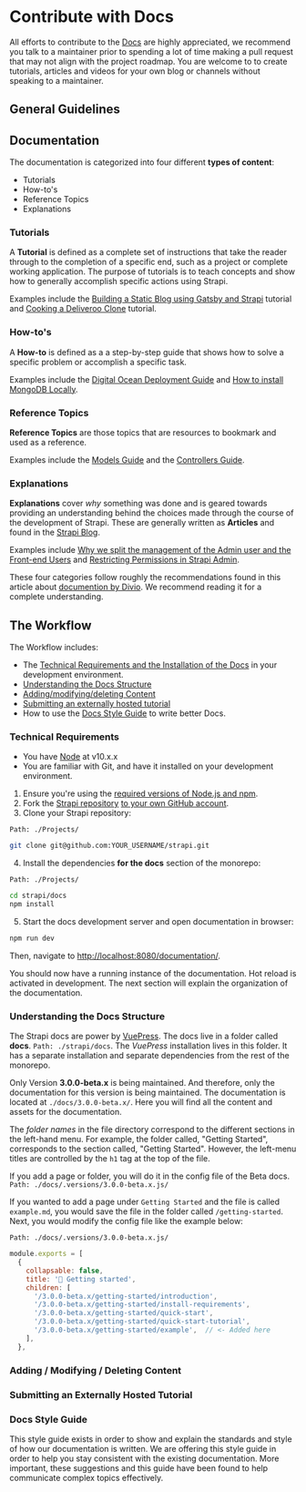 # Contribute with Docs

All efforts to contribute to the [Docs](https://strapi.io/documentation/3.0.0-beta.x/) are highly appreciated, we recommend you talk to a maintainer prior to spending a lot of time making a pull request that may not align with the project roadmap. You are welcome to to create tutorials, articles and videos for your own blog or channels without speaking to a maintainer.

## General Guidelines

## Documentation

The documentation is categorized into four different **types of content**:

- Tutorials
- How-to's
- Reference Topics
- Explanations

### Tutorials

A **Tutorial** is defined as a complete set of instructions that take the reader through to the completion of a specific end, such as a project or complete working application. The purpose of tutorials is to teach concepts and show how to generally accomplish specific actions using Strapi.

Examples include the [Building a Static Blog using Gatsby and Strapi](https://blog.strapi.io/building-a-static-website-using-gatsby-and-strapi/) tutorial and [Cooking a Deliveroo Clone](https://blog.strapi.io/strapi-next-setup/) tutorial.

### How-to's

A **How-to** is defined as a a step-by-step guide that shows how to solve a specific problem or accomplish a specific task.

Examples include the [Digital Ocean Deployment Guide](/3.0.0-beta.x/guides/deployment.html#digital-ocean) and [How to install MongoDB Locally](/3.0.0-beta.x/guides/databases.html#install-mongodb-locally).

### Reference Topics

**Reference Topics** are those topics that are resources to bookmark and used as a reference.

Examples include the [Models Guide](/3.0.0-beta.x/guides/models.html#how-to-create-a-model) and the [Controllers Guide](/3.0.0-beta.x/guides/controllers.html).

### Explanations

**Explanations** cover _why_ something was done and is geared towards providing an understanding behind the choices made through the course of the development of Strapi. These are generally written as **Articles** and found in the [Strapi Blog](https://blog.strapi.io).

Examples include [Why we split the management of the Admin user and the Front-end Users](https://blog.strapi.io/why-we-split-the-management-of-the-admin-users-and-end-users/) and [Restricting Permissions in Strapi Admin](https://blog.strapi.io/admin-permissions/).

These four categories follow roughly the recommendations found in this article about [documention by Divio](https://www.divio.com/blog/documentation/). We recommend reading it for a complete understanding.

## The Workflow

The Workflow includes:

- The [Technical Requirements and the Installation of the Docs](/3.0.0-beta.x/community/contribute-with-docs.html#technical-requirements) in your development environment.
- [Understanding the Docs Structure](/3.0.0-beta.x/community/contribute-with-docs.html#understanding-the-docs-structure)
- [Adding/modifying/deleting Content](/3.0.0-beta.x/community/contribute-with-docs.html#adding-modifying-deleting-content)
- [Submitting an externally hosted tutorial](/3.0.0-beta.x/community/contribute-with-docs.html#submitting-an-externally-hosted-tutorial)
- How to use the [Docs Style Guide](/3.0.0-beta.x/community/contribute-with-docs.html#docs-style-guide) to write better Docs.

### Technical Requirements

- You have [Node](https://nodejs.org/en/) at v10.x.x
- You are familiar with Git, and have it installed on your development environment.

1. Ensure you're using the [required versions of Node.js and npm](/3.0.0-beta.x/getting-started/install-requirements.html).
2. Fork the [Strapi repository](https://github.com/strapi/strapi) [to your own GitHub account](https://help.github.com/en/articles/fork-a-repo).
3. Clone your Strapi repository:

`Path: ./Projects/`

```bash
git clone git@github.com:YOUR_USERNAME/strapi.git
```

4. Install the dependencies **for the docs** section of the monorepo:

`Path: ./Projects/`

```bash
cd strapi/docs
npm install
```

5. Start the docs development server and open documentation in browser:

```bash
npm run dev
```

Then, navigate to [http://localhost:8080/documentation/](http://localhost:8080/documentation/).

You should now have a running instance of the documentation. Hot reload is activated in development. The next section will explain the organization of the documentation.

### Understanding the Docs Structure

The Strapi docs are power by [VuePress](https://vuepress.vuejs.org/). The docs live in a folder called **docs**. `Path: ./strapi/docs`. The _VuePress_ installation lives in this folder. It has a separate installation and separate dependencies from the rest of the monorepo.

Only Version **3.0.0-beta.x** is being maintained. And therefore, only the documentation for this version is being maintained. The documentation is located at `./docs/3.0.0-beta.x/`. Here you will find all the content and assets for the documentation.

The _folder names_ in the file directory correspond to the different sections in the left-hand menu. For example, the folder called, "Getting Started", corresponds to the section called, "Getting Started". However, the left-menu titles are controlled by the `h1` tag at the top of the file.

If you add a page or folder, you will do it in the config file of the Beta docs. `Path: ./docs/.versions/3.0.0-beta.x.js/`

If you wanted to add a page under `Getting Started` and the file is called `example.md`, you would save the file in the folder called `/getting-started`. Next, you would modify the config file like the example below:

`Path: ./docs/.versions/3.0.0-beta.x.js/`

```js
module.exports = [
  {
    collapsable: false,
    title: '🚀 Getting started',
    children: [
      '/3.0.0-beta.x/getting-started/introduction',
      '/3.0.0-beta.x/getting-started/install-requirements',
      '/3.0.0-beta.x/getting-started/quick-start',
      '/3.0.0-beta.x/getting-started/quick-start-tutorial',
      '/3.0.0-beta.x/getting-started/example',  // <- Added here
    ],
  },

```

### Adding / Modifying / Deleting Content

### Submitting an Externally Hosted Tutorial

### Docs Style Guide

This style guide exists in order to show and explain the standards and style of how our documentation is written. We are offering this style guide in order to help you stay consistent with the existing documentation. More important, these suggestions and this guide have been found to help communicate complex topics effectively.
